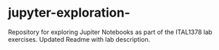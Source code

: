 # jupyter-exploration-
Repository for exploring Jupiter Notebooks as part of the ITAL1378 lab exercises. 
Updated Readme with lab description.
